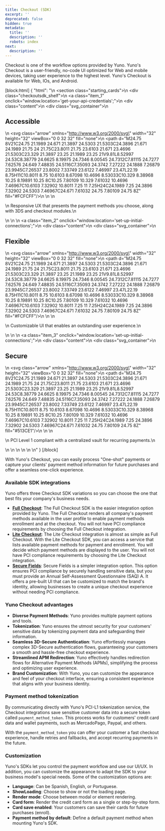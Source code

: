 ```yaml
---
title: Checkout (SDK)
excerpt: ''
deprecated: false
hidden: true
metadata:
  title: ''
  description: ''
  robots: index
next:
  description: ''
---
```

Checkout is one of the workflow options provided by Yuno. Yuno's Checkout is a user-friendly, no-code UI optimized for Web and mobile devices, taking user experience to the highest level. Yuno's Checkout is available for Web, IOs, and Android.

[block:html]
{
  "html": "<body>\n  <section class=\"starting_cards\">\n    <div class=\"checkoutsdk_shelf\">\n      <a class=\"item_1\" onclick=\"window.location='get-your-api-credentials';\">\n        <div class=\"content\">\n          <div class=\"svg_container\">\n            <h2>Accessible</h2>\n            <svg class=\"arrow\" xmlns=\"http://www.w3.org/2000/svg\" width=\"32\" height=\"32\" viewBox=\"0 0 32 32\" fill=\"none\">\n              <path d=\"M24.75 8V21C24.75 21.1989 24.671 21.3897 24.5303 21.5303C24.3896 21.671 24.1989 21.75 24 21.75C23.8011 21.75 23.6103 21.671 23.4696 21.5303C23.329 21.3897 23.25 21.1989 23.25 21V9.81L8.52997 24.53C8.38779 24.6625 8.19975 24.7346 8.00545 24.7312C7.81115 24.7277 7.62576 24.649 7.48835 24.5116C7.35093 24.3742 7.27222 24.1888 7.26879 23.9945C7.26537 23.8002 7.33749 23.6122 7.46997 23.47L22.19 8.75H11C10.8011 8.75 10.6103 8.67098 10.4696 8.53033C10.329 8.38968 10.25 8.19891 10.25 8C10.25 7.80109 10.329 7.61032 10.4696 7.46967C10.6103 7.32902 10.8011 7.25 11 7.25H24C24.1989 7.25 24.3896 7.32902 24.5303 7.46967C24.671 7.61032 24.75 7.80109 24.75 8Z\" fill=\"#FCFCFF\"/>\n            </svg>\n          </div>\n          <p>\n            Responsive UX that presents the payment methods you choose, along with 3DS and checkout modules.\n          </p>\n        </div>\n      </a>\n      <a class=\"item_2\" onclick=\"window.location='set-up-initial-connections';\">\n        <div class=\"content\">\n          <div class=\"svg_container\">\n            <h2>Flexible</h2>\n            <svg class=\"arrow\" xmlns=\"http://www.w3.org/2000/svg\" width=\"32\" height=\"32\" viewBox=\"0 0 32 32\" fill=\"none\">\n              <path d=\"M24.75 8V21C24.75 21.1989 24.671 21.3897 24.5303 21.5303C24.3896 21.671 24.1989 21.75 24 21.75C23.8011 21.75 23.6103 21.671 23.4696 21.5303C23.329 21.3897 23.25 21.1989 23.25 21V9.81L8.52997 24.53C8.38779 24.6625 8.19975 24.7346 8.00545 24.7312C7.81115 24.7277 7.62576 24.649 7.48835 24.5116C7.35093 24.3742 7.27222 24.1888 7.26879 23.9945C7.26537 23.8002 7.33749 23.6122 7.46997 23.47L22.19 8.75H11C10.8011 8.75 10.6103 8.67098 10.4696 8.53033C10.329 8.38968 10.25 8.19891 10.25 8C10.25 7.80109 10.329 7.61032 10.4696 7.46967C10.6103 7.32902 10.8011 7.25 11 7.25H24C24.1989 7.25 24.3896 7.32902 24.5303 7.46967C24.671 7.61032 24.75 7.80109 24.75 8Z\" fill=\"#FCFCFF\"/>\n            </svg>\n          </div>\n          <p>\n            Customizable UI that enables an outstanding user experience.\n          </p>\n        </div>\n      </a>\n      <a class=\"item_3\" onclick=\"window.location='set-up-initial-connections';\">\n        <div class=\"content\">\n          <div class=\"svg_container\">\n            <h2>Secure</h2>\n            <svg class=\"arrow\" xmlns=\"http://www.w3.org/2000/svg\" width=\"32\" height=\"32\" viewBox=\"0 0 32 32\" fill=\"none\">\n              <path d=\"M24.75 8V21C24.75 21.1989 24.671 21.3897 24.5303 21.5303C24.3896 21.671 24.1989 21.75 24 21.75C23.8011 21.75 23.6103 21.671 23.4696 21.5303C23.329 21.3897 23.25 21.1989 23.25 21V9.81L8.52997 24.53C8.38779 24.6625 8.19975 24.7346 8.00545 24.7312C7.81115 24.7277 7.62576 24.649 7.48835 24.5116C7.35093 24.3742 7.27222 24.1888 7.26879 23.9945C7.26537 23.8002 7.33749 23.6122 7.46997 23.47L22.19 8.75H11C10.8011 8.75 10.6103 8.67098 10.4696 8.53033C10.329 8.38968 10.25 8.19891 10.25 8C10.25 7.80109 10.329 7.61032 10.4696 7.46967C10.6103 7.32902 10.8011 7.25 11 7.25H24C24.1989 7.25 24.3896 7.32902 24.5303 7.46967C24.671 7.61032 24.75 7.80109 24.75 8Z\" fill=\"#513CE1\"/>\n            </svg>\n          </div>\n          <p>\n            PCI Level 1 compliant with a centralized vault for recurring payments.\n          </p>\n        </div>\n      </a>\n    </div>\n  </section>\n  \n</body>"
}
[/block]

With Yuno's Checkout, you can easily process "One-shot" payments or capture your clients' payment method information for future purchases and offer a seamless one-click experience.

### Available SDK integrations

Yuno offers three Checkout SDK variations so you can choose the one that best fits your company's business needs. 

- [**Full Checkout**](doc:the-ultimate-checkout-full): The Full Checkout SDK is the easier integration option provided by Yuno. The Full Checkout renders all company's payment methods available in the user profile to enable payment methods enrollment and at the checkout. You will not have PCI compliance requirements by choosing the Full Checkout integration.
- [**Lite Checkout**](doc:the-ultimate-checkout-lite): The Lite Checkout integration is almost as simple as Full Checkout. With the Lite Checkout SDK, you can access a service that lists available payment methods for payment and enrollment. You will decide which payment methods are displayed to the user. You will not have PCI compliance requirements by choosing the Lite Checkout integration.
- [**Secure Fields**](doc:secure-fields): Secure Fields is a simpler integration option. This option ensures PCI compliance by securely handling sensitive data, but you must provide an Annual Self-Assessment Questionnaire (SAQ) A. It offers a pre-built UI that can be customized to match the brand's identity, allowing businesses to create a unique checkout experience without needing PCI compliance.

### Yuno Checkout advantages

- **Diverse Payment Methods**: Yuno provides multiple payment options and tools.
- **Tokenization**: Yuno ensures the utmost security for your customers' sensitive data by tokenizing payment data and safeguarding their information.
- **Seamless 3D-Secure Authentication**: Yuno effortlessly manages complex 3D-Secure authentication flows, guaranteeing your customers a smooth and hassle-free checkout experience.
- **Streamlined APM Redirection**: Yuno effectively handles redirection flows for Alternative Payment Methods (APMs), simplifying the process and optimizing user experience.
- **Brand Customization**: With Yuno, you can customize the appearance and feel of your checkout interface, ensuring a consistent experience that aligns with your business identity.

### Payment method tokenization

By communicating directly with Yuno's PCI-L1 tokenization service, the Checkout integrations save sensitive customer data into a secure token called `payment_method_token`. This process works for customers' credit card data and wallet payments, such as MercadoPago, Paypal, and others. 

With the `payment_method_token` you can offer your customer a fast checkout experience, handle retries and fallbacks, and accept recurring payments in the future.

### Customization

Yuno's SDKs let you control the payment workflow and use our UI/UX. In addition, you can customize the appearance to adapt the SDK to your business model's special needs. Some of the customization options are:

- **Language**: Can be Spanish, English, or Portuguese. 
- **ShowLoading**: Choose to show or not the loading page. 
- **Render mode**: Choose between modal or element rendering.
- **Card form**: Render the credit card form as a single or step-by-step form.
- **Card save enabled**: Your customers can save their cards for future purchases (enroll).
- **Payment method by default**: Define a default payment method when mounting Yuno's SDK.